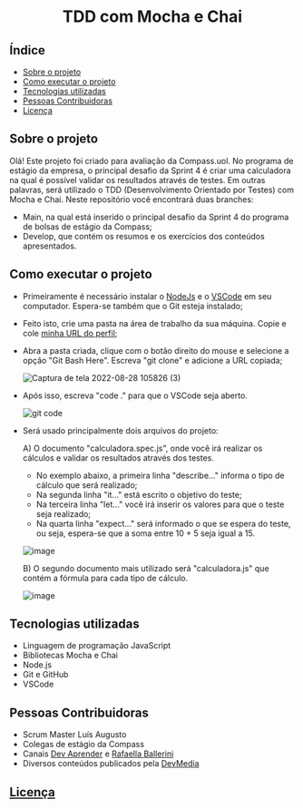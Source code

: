 
<h1 align="center"> TDD com Mocha e Chai </h1> 

## Índice 

* [Sobre o projeto](#sobre-o-projeto)
* [Como executar o projeto](#como-executar-o-projeto)
* [Tecnologias utilizadas](#tecnologias-utilizadas)
* [Pessoas Contribuidoras](#pessoas-contribuidoras)
* [Licença](#licença)

## Sobre o projeto
Olá! Este projeto foi criado para avaliação da Compass.uol. No programa de estágio da empresa, o principal desafio da Sprint 4 é criar uma calculadora na qual é possível validar os resultados através de testes. Em outras palavras, será utilizado o TDD (Desenvolvimento Orientado por Testes) com Mocha e Chai. Neste repositório você encontrará duas branches:
- Main, na qual está inserido o principal desafio da Sprint 4 do programa de bolsas de estágio da Compass;
- Develop, que contém os resumos e os exercícios dos conteúdos apresentados.





## Como executar o projeto
 - Primeiramente é necessário instalar o [NodeJs](https://nodejs.org/en/) e o [VSCode](https://code.visualstudio.com/download) em seu computador. Espera-se também que o Git esteja instalado;
 - Feito isto, crie uma pasta na área de trabalho da sua máquina. Copie e cole [minha URL do perfil](https://github.com/KarolineDantas/KarolineDantas-LogicalForest_KarolineNascimento_Compass.git);
 - Abra a pasta criada, clique com o botão direito do mouse e selecione a opção "Git Bash Here". Escreva "git clone" e adicione a URL copiada; 
 
    ![Captura de tela 2022-08-28 105826 (3)](https://user-images.githubusercontent.com/107884724/187078659-9c269ac6-5487-45a7-a75d-29b6f771456d.png)

- Após isso, escreva "code ." para que o VSCode seja aberto.

  ![git code](https://user-images.githubusercontent.com/107884724/187077898-7d79e6b1-f6e5-4c2f-84e1-de957179fa5e.png)

- Será usado principalmente dois arquivos do projeto: 
  
  A) O documento "calculadora.spec.js", onde você irá realizar os cálculos e validar os resultados através dos testes. 
  - No exemplo abaixo, a primeira linha "describe..." informa o tipo de cálculo que será realizado;
  - Na segunda linha "it..." está escrito o objetivo do teste;
  - Na terceira linha "let..." você irá inserir os valores para que o teste seja realizado;
  - Na quarta linha "expect..." será informado o que se espera do teste, ou seja, espera-se que a soma entre 10 + 5 seja igual a 15.
  
  ![image](https://user-images.githubusercontent.com/107884724/187078268-144e3790-4cca-47e3-9a11-ec6e2f5cac1f.png)

  B) O segundo documento mais utilizado será "calculadora.js" que contém a fórmula para cada tipo de cálculo. 

  ![image](https://user-images.githubusercontent.com/107884724/187078278-4011d6e3-fc19-4c81-86a8-3f993c831fce.png)

## Tecnologias utilizadas
- Linguagem de programação JavaScript
- Bibliotecas Mocha e  Chai
- Node.js
- Git e GitHub
- VSCode

## Pessoas Contribuidoras
- Scrum Master Luís Augusto
- Colegas de estágio da Compass
- Canais [Dev Aprender](https://www.youtube.com/c/DevAprender) e [Rafaella Ballerini](https://www.youtube.com/c/rafaellaballerini)
- Diversos conteúdos publicados pela [DevMedia](https://www.devmedia.com.br/)

## [Licença](https://github.com/KarolineDantas/KarolineDantas-LogicalForest_KarolineNascimento_Compass/blob/main/licence)
